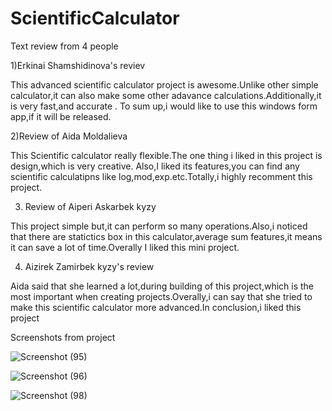 # ScientificCalculator

Text review from 4 people


1)Erkinai Shamshidinova's reviev

This advanced scientific calculator project is awesome.Unlike other simple calculator,it can also make some 
other adavance calculations.Additionally,it is very fast,and accurate . To sum up,i would like to use this 
windows form app,if it will be released.

2)Review of Aida Moldalieva

This Scientific calculator really flexible.The one thing i liked in this project is design,which is very creative.
Also,I liked its features,you can find any scientific calculatipns like log,mod,exp.etc.Totally,i highly recomment this project.


3) Review of Aiperi Askarbek kyzy

This project simple but,it can perform so many operations.Also,i noticed that there are statictics box in this calculator,average sum features,it means it can save a lot of time.Overally I liked this mini project.


4) Aizirek Zamirbek kyzy's review

Aida said that she learned a lot,during building of this project,which is the most important when creating projects.Overally,i can say that she tried to make this scientific calculator more advanced.In conclusion,i liked this project

Screenshots from project

![Screenshot (95)](https://user-images.githubusercontent.com/65682383/162409707-6adced70-5f9a-4def-91d3-3bbc0c34a570.png)


![Screenshot (96)](https://user-images.githubusercontent.com/65682383/162409741-bdd090eb-cc46-4101-b988-bf938989e76b.png)


![Screenshot (98)](https://user-images.githubusercontent.com/65682383/162409765-225812ba-61a1-4cf0-9bed-a74d9a862035.png)



